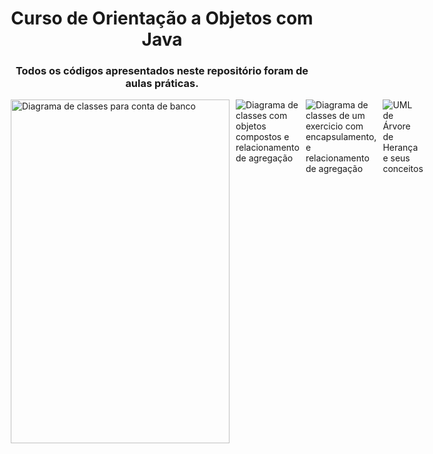 <h1 align="center"> Curso de Orientação a Objetos com <strong>Java</strong> </h1>

<h3 align="center"> Todos os códigos apresentados neste repositório foram de aulas práticas. </h3>

<div style="display: flex; justify-content: space-between;">
    <img src="https://i.imgur.com/0IRVopJ.png" height="550" width="350" alt="Diagrama de classes para conta de banco" style="margin-left: 10px"/>
    <img src="https://i.imgur.com/DQExFaX.png" alt="Diagrama de classes com objetos compostos e relacionamento de agregação" style="margin-left: 10px"> 
    <img src="https://i.imgur.com/LWpiWFA.png" alt="Diagrama de classes de um exercicio com encapsulamento, e relacionamento de agregação" style="margin-left: 10px">
    <img src="https://i.imgur.com/hdgyGAF.png" alt="UML de Árvore de Herança e seus conceitos" style="margin-left: 10px">
</div>

